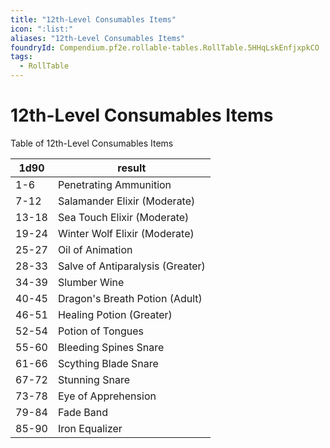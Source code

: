 ```yaml
---
title: "12th-Level Consumables Items"
icon: ":list:"
aliases: "12th-Level Consumables Items"
foundryId: Compendium.pf2e.rollable-tables.RollTable.5HHqLskEnfjxpkCO
tags:
  - RollTable
---
```


# 12th-Level Consumables Items
Table of 12th-Level Consumables Items

| 1d90 | result |
|------|--------|
| 1-6 | Penetrating Ammunition |
| 7-12 | Salamander Elixir (Moderate) |
| 13-18 | Sea Touch Elixir (Moderate) |
| 19-24 | Winter Wolf Elixir (Moderate) |
| 25-27 | Oil of Animation |
| 28-33 | Salve of Antiparalysis (Greater) |
| 34-39 | Slumber Wine |
| 40-45 | Dragon's Breath Potion (Adult) |
| 46-51 | Healing Potion (Greater) |
| 52-54 | Potion of Tongues |
| 55-60 | Bleeding Spines Snare |
| 61-66 | Scything Blade Snare |
| 67-72 | Stunning Snare |
| 73-78 | Eye of Apprehension |
| 79-84 | Fade Band |
| 85-90 | Iron Equalizer |
